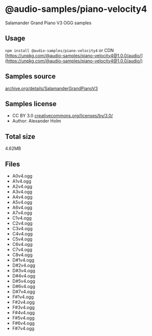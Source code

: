 # @audio-samples/piano-velocity4

Salamander Grand Piano V3 OGG samples

## Usage

`npm install @audio-samples/piano-velocity4` or CDN [https://unpkg.com/@audio-samples/piano-velocity4@1.0.0/audio/](https://unpkg.com/@audio-samples/piano-velocity4@1.0.0/audio/)

## Samples source

[archive.org/details/SalamanderGrandPianoV3](https://archive.org/details/SalamanderGrandPianoV3)

## Samples license

- CC BY 3.0 [creativecommons.org/licenses/by/3.0/](http://creativecommons.org/licenses/by/3.0/)
- Author: Alexander Holm 

## Total size

4.62MB

## Files

- A0v4.ogg
- A1v4.ogg
- A2v4.ogg
- A3v4.ogg
- A4v4.ogg
- A5v4.ogg
- A6v4.ogg
- A7v4.ogg
- C1v4.ogg
- C2v4.ogg
- C3v4.ogg
- C4v4.ogg
- C5v4.ogg
- C6v4.ogg
- C7v4.ogg
- C8v4.ogg
- D#1v4.ogg
- D#2v4.ogg
- D#3v4.ogg
- D#4v4.ogg
- D#5v4.ogg
- D#6v4.ogg
- D#7v4.ogg
- F#1v4.ogg
- F#2v4.ogg
- F#3v4.ogg
- F#4v4.ogg
- F#5v4.ogg
- F#6v4.ogg
- F#7v4.ogg